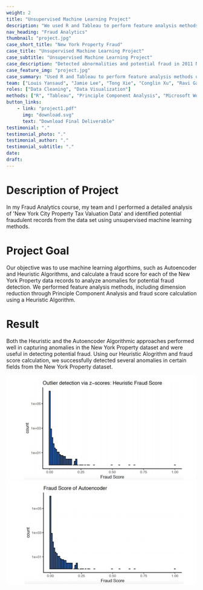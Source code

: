 ```yaml
---
weight: 2
title: "Unsupervised Machine Learning Project"
description: "We used R and Tableau to perform feature analysis methods on New York Property dataset and detect abnormality and potential fraud."
nav_heading: "Fraud Analytics"
thumbnail: "project.jpg"
case_short_title: "New York Property Fraud"
case_title: "Unsupervised Machine Learning Project"
case_subtitle: "Unsupervised Machine Learning Project"
case_description: "Detected abnormalities and potential fraud in 2011 New York Property dataset."
case_feature_img: "project.jpg"
case_summary: "Used R and Tableau to perform feature analysis methods on New York Property dataset and detect abnormality and potential fraud."
team: ["Louis Yansaud", "Jamie Lee", "Tong Xie", "Conglin Xu", "Ravi Gangumalla"]
roles: ["Data Cleaning", "Data Visualization"]
methods: ["R", "Tableau", "Principle Component Analysis", "Microsoft Word", "Excel"]
button_links:
    - link: "project1.pdf"
      img: "download.svg"
      text: "Download Final Deliverable"
testimonial: "."
testimonial_photo: "."
testimonial_author: "."
testimonial_subtitle: "."
date: 
draft: 
---
```


# Description of Project
In my Fraud Analytics course, my team and I performed a detailed analysis of 'New York City Property Tax Valuation Data' and identified potential fraudulent records from the data set using unsupervised machine learning methods. 

# Project Goal
Our objective was to use machine learning algorthims, such as Autoencoder and Heuristic Algorithms, and calculate a fraud score for each of the New York Property data records to analyze
anomalies for potential fraud detection. We performed feature analysis methods, including dimension reduction through Principle Component Analysis and fraud score calculation using a Heuristic Algorithm. 

# Result
Both the Heuristic
and the Autoencoder Algorithmic approaches performed well in capturing anomalies in the New York Property dataset and were useful in detecting potential fraud. Using our Heuristic Alogrithm and fraud score calculation, we successfully detected several anomalies in certain fields from the New York Property dataset. 

![](project3.png)
![](project4.png)
